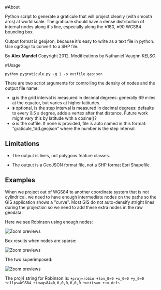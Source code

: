 #About

Python script to generate a graticule that will project cleanly (with smooth arcs) at world scale. The graticule should have a dense distribution of internal nodes along it's line, especially along the ±180, ±90 WGS84 bounding box.

Output format is geojson, because it's easy to write as a text file in python. Use ogr2ogr to convert to a SHP file.

By **Alex Mandel** Copyright 2012. 
Modifications by Nathaniel Vaughn KELSO.

#Usage

`python pygraticule.py -g 1 -o outfile.geojson`

There are two script arguments for controlling the density of nodes and the output file name: 

* **g** is the grid interval is measured in decimal degrees: generally 69 miles at the equator, but varies at higher latitudes.
* **s** optional, is the step interval is measured in decimal degrees: defaults to every 0.5 a degree, adds a vertex after that distance. Future work might vary this by latitude with a cosine()?
* **o** is the outfile. If none is provided, file is auto named in this format: "graticule_1dd.geojson" where the number is the step interval.

## Limitations

* The output is lines, not polygons feature classes.

* The output is a GeoJSON format file, not a SHP format Esri Shapefile.

## Examples

When we project out of WGS84 to another coordinate system that is not cylindrical, we need to have enough intermediate nodes
on the paths so the GIS application shows a "curve". Most GIS do not auto-densify stright lines during the projection
so we need to add these extra nodes in the raw geodata.

Here we see Robinson using enough nodes:

![Zoom previews](https://github.com/nvkelso/pygraticule/raw/master/images/robinson.png)

Box results when nodes are sparse:

![Zoom previews](https://github.com/nvkelso/pygraticule/raw/master/images/box_no_densification.png)

The two superimposed:

![Zoom previews](https://github.com/nvkelso/pygraticule/raw/master/images/robinson_plus_box.png)

The proj4 string for Robinson is:
`+proj=robin +lon_0=0 +x_0=0 +y_0=0 +ellps=WGS84 +towgs84=0,0,0,0,0,0,0 +units=m +no_defs`
